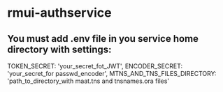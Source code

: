 # rmui-authservice

## You must add .env file in you service home directory with settings:

  TOKEN_SECRET: 'your_secret_fot_JWT',
  ENCODER_SECRET: 'your_secret_for passwd_encoder',
  MTNS_AND_TNS_FILES_DIRECTORY: 'path_to_directory_with maat.tns and tnsnames.ora files'
